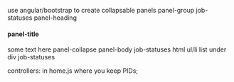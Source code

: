 

use angular/bootstrap to create collapsable panels
panel-group
 job-statuses
   panel-heading
     <h4>panel-title</h4>
       some text here 
   panel-collapse
     panel-body
       job-statuses
        html ul/li list under div job-statuses


controllers: in home.js where you keep PIDs; 

